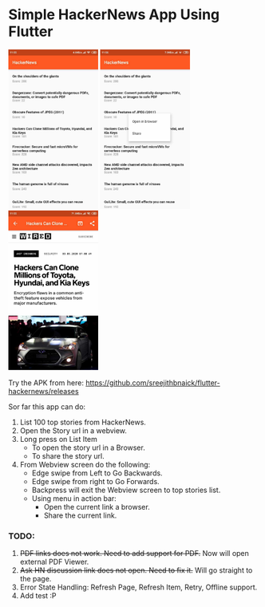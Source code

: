 # Simple HackerNews App Using Flutter

<img src="./images/screen1.jpg" width="180"> <img src="./images/screen2.jpg" width="180"> <img src="./images/screen3.jpg" width="180">

Try the APK from here: https://github.com/sreejithbnaick/flutter-hackernews/releases

Sor far this app can do:

1. List 100 top stories from HackerNews.
2. Open the Story url in a webview.
3. Long press on List Item
    + To open the story url in a Browser.
    + To share the story url.
4. From Webview screen do the following:
    + Edge swipe from Left to Go Backwards.
    + Edge swipe from right to Go Forwards.
    + Backpress will exit the Webview screen to top stories list.
    + Using menu in action bar: 
        + Open the current link a browser.
        + Share the current link.


### TODO:

1. ~~PDF links does not work. Need to add support for PDF.~~ Now will open external PDF Viewer. 
2. ~~Ask HN discussion link does not open. Need to fix it.~~ Will go straight to the page.
3. Error State Handling: Refresh Page, Refresh Item, Retry, Offline support.
3. Add test :P